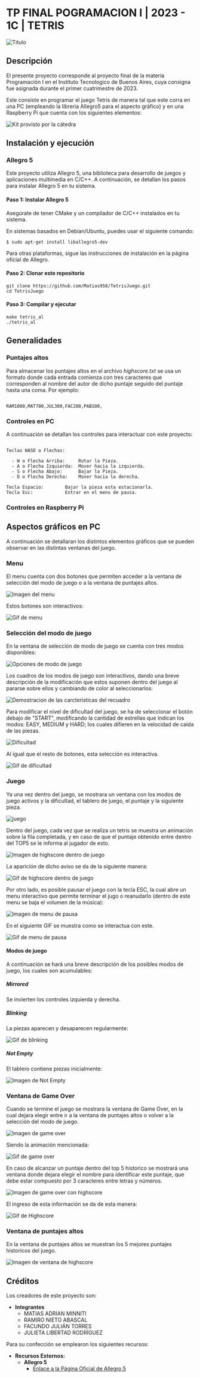 # TP FINAL POGRAMACION I | 2023 - 1C | TETRIS

![Titulo](imagenes_readme/titulo.avif)
## Descripción 

El presente proyecto corresponde al proyecto final de la materia Programación I en el Instituto Tecnologico de Buenos Aires, cuya consigna fue asignada durante el primer cuatrimestre de 2023.

Este consiste en programar el juego Tetris de manera tal que este corra en una PC (empleando la libreria Allegro5 para el aspecto gráfico) y en una Raspberry Pi que cuenta con los siguientes elementos:

![Kit provisto por la cátedra](<imagenes_readme/Kit Programación 1.jpg>)


## Instalación y ejecución

### Allegro 5
Este proyecto utiliza Allegro 5, una biblioteca para desarrollo de juegos y aplicaciones multimedia en C/C++. A continuación, se detallan los pasos para instalar Allegro 5 en tu sistema.

#### Paso 1: Instalar Allegro 5
Asegúrate de tener CMake y un compilador de C/C++ instalados en tu sistema.

En sistemas basados en Debian/Ubuntu, puedes usar el siguiente comando:

    $ sudo apt-get install liballegro5-dev

Para otras plataformas, sigue las instrucciones de instalación en la página oficial de Allegro.

#### Paso 2: Clonar este repositorio
    git clone https://github.com/Matias958/TetrisJuego.git
    cd TetrisJuego

#### Paso 3: Compilar y ejecutar
    make tetris_al
    ./tetris_al

## Generalidades

### Puntajes altos
Para almacenar los puntajes altos en el archivo _highscore.txt_ se usa un formato donde cada entrada comienza con tres caracteres que corresponden al nombre del autor de dicho puntaje seguido del puntaje hasta una coma. Por ejemplo:

```plaintext

RAM1000,MAT700,JUL300,FAC200,PAB100,

```

### Controles en PC

A continuación se detallan los controles para interactuar con este proyecto:

```plaintext

Teclas WASD o Flechas:

  - W o Flecha Arriba:     Rotar la Pieza.
  - A o Flecha Izquierda:  Mover hacia la izquierda.
  - S o Flecha Abajo:      Bajar la Pieza.
  - D o Flecha Derecha:    Mover hacia la derecha.

Tecla Espacio:        Bajar la pieza esta estacionarla.
Tecla Esc:            Entrar en el menu de pausa. 

```

### Controles en Raspberry Pi

## Aspectos gráficos en PC
A continuación se detallaran los distintos elementos gráficos que se pueden observar en las distintas ventanas del juego.

### Menu 
El menu cuenta con dos botones que permiten acceder a la ventana de selección del modo de juego o a la ventana de puntajes altos.

![Imagen del menu](<imagenes_readme/menu.png>)

Estos botones son interactivos:

![Gif de menu](<imagenes_readme/menu.gif>)

### Selección del modo de juego
En la ventana de selección de modo de juego se cuenta con tres modos disponibles:

![Opciones de modo de juego](imagenes_readme/modos_de_juego.png)

Los cuadros de los modos de juego son interactivos, dando una breve descripción de la modificación que estos suponen dentro del juego al pararse sobre ellos y cambiando de color al seleccionarlos:

![Demostracion de las carcteristicas del recuadro](<imagenes_readme/modos de juego.gif>)

Para modificar el nivel de dificultad del juego, se ha de seleccionar el botón debajo de "START", modificando la cantidad de estrellas que indican los modos: EASY, MEDIUM y HARD; los cuales difieren en la velocidad de caida de las piezas.

![Dificultad](<imagenes_readme/dificultad.png>)

Al igual que el resto de botones, esta selección es interactiva.

![Gif de dificultad](<imagenes_readme/dificultad.gif>)

### Juego 
Ya una vez dentro del juego, se mostrara un ventana con los modos de juego activos y la dificultad, el tablero de juego, el puntaje y la siguiente pieza.

![juego](<imagenes_readme/juego1.png>)

Dentro del juego, cada vez que se realiza un tetris se muestra un animación sobre la fila completada, y en caso de que el puntaje obtenido entre dentro del TOP5 se le informa al jugador de esto.

![Imagen de highscore dentro de juego](imagenes_readme/juego_highscore.png)

La aparición de dicho aviso se da de la siguiente manera:

![Gif de highscore dentro de juego](imagenes_readme/juego_highscore.gif)

Por otro lado, es posible pausar el juego con la tecla ESC, la cual abre un menu interactivo que permite terminar el jugo o reanudarlo (dentro de este menu se baja el volumen de la música):

![Imagen de menu de pausa](<imagenes_readme/pausa.png>)

En el siguiente GIF se muestra como se interactua con este.

![Gif de menu de pausa](<imagenes_readme/pausa.gif>)

#### Modos de juego
A continuación se hará una breve descripción de los posibles modos de juego, los cuales son acumulables:

##### Mirrored
Se invierten los controles izquierda y derecha.

##### Blinking
La piezas aparecen y desaparecen regularmente:

![Gif de blinking](<imagenes_readme/blinking.gif>)

##### Not Empty
El tablero contiene piezas inicialmente:

![Imagen de Not Empty](<imagenes_readme/not empty.png>)

### Ventana de Game Over 
Cuando se termine el juego se mostrara la ventana de Game Over, en la cual dejara elegir entre ir a la ventana de puntajes altos o volver a la selección del modo de juego.

![Imagen de game over](<imagenes_readme/GameOver_foto.png>)

Siendo la animación mencionada:

![Gif de game over](<imagenes_readme/GameOver.gif>)

En caso de alcanzar un puntaje dentro del top 5 historico se mostrará una ventana donde dejara elegir el nombre para identificar este puntaje, que debe estar compuesto por 3 caracteres entre letras y números.

![Imagen de game over con highscore](<imagenes_readme/game_over highscore.png>)

El ingreso de esta información se da de esta manera:

![Gif de Highscore](<imagenes_readme/HighScore.gif>)

### Ventana de puntajes altos
En la ventana de puntajes altos se muestran los 5 mejores puntajes historicos del juego.

![Imagen de ventana de highscore](<imagenes_readme/ventana_highscore.png>)

## Créditos

Los creadores de este proyecto son:

- **Integrantes**
  - MATIAS ADRIAN MINNITI
  - RAMIRO NIETO ABASCAL
  - FACUNDO JULIÁN TORRES
  - JULIETA LIBERTAD RODRÍGUEZ

Para su confección se emplearon los siguientes recursos:

- **Recursos Externos:**
  - **Allegro 5**
    - [Enlace a la Página Oficial de Allegro 5](https://liballeg.org/)


